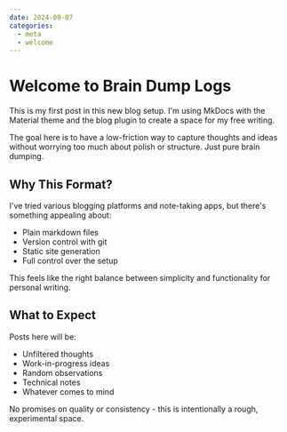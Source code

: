 ```yaml
---
date: 2024-09-07
categories:
  - meta
  - welcome
---
```


# Welcome to Brain Dump Logs

This is my first post in this new blog setup. I'm using MkDocs with the Material theme and the blog plugin to create a space for my free writing.

The goal here is to have a low-friction way to capture thoughts and ideas without worrying too much about polish or structure. Just pure brain dumping.

<!-- more -->

## Why This Format?

I've tried various blogging platforms and note-taking apps, but there's something appealing about:

- Plain markdown files
- Version control with git
- Static site generation
- Full control over the setup

This feels like the right balance between simplicity and functionality for personal writing.

## What to Expect

Posts here will be:
- Unfiltered thoughts
- Work-in-progress ideas  
- Random observations
- Technical notes
- Whatever comes to mind

No promises on quality or consistency - this is intentionally a rough, experimental space.